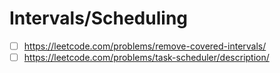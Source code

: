 ---
---
# Intervals/Scheduling

- [ ] https://leetcode.com/problems/remove-covered-intervals/
- [ ] https://leetcode.com/problems/task-scheduler/description/